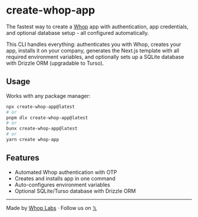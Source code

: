 # create-whop-app

The fastest way to create a [Whop](https://whop.com) app with authentication, app credentials, and optional database setup - all configured automatically.

This CLI handles everything: authenticates you with Whop, creates your app, installs it on your company, generates the Next.js template with all required environment variables, and optionally sets up a SQLite database with Drizzle ORM (upgradable to Turso).

## Usage

Works with any package manager:

```bash
npx create-whop-app@latest
# or
pnpm dlx create-whop-app@latest
# or
bunx create-whop-app@latest
# or
yarn create whop-app
```

## Features

- Automated Whop authentication with OTP
- Creates and installs app in one command
- Auto-configures environment variables
- Optional SQLite/Turso database with Drizzle ORM

---

Made by [Whop Labs](https://whop.com/whoplabs-main/) · Follow us on [𝕏](https://x.com/wheblabs)

